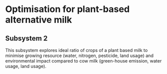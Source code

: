 #  Optimisation for plant-based alternative milk
## Subsystem 2
This subsystem explores ideal ratio of crops of a plant based milk to minimise growing resource (water, nitrogen, pesticide, land usage) and environmental impact compared to cow milk (green-house emission, water usage, land usage).



